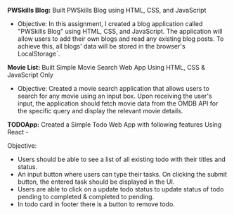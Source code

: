 **PWSkills Blog:** Built PWSkills Blog using HTML, CSS, and JavaScript
- Objective: In this assignment, I created a blog application called "PWSkills Blog" using HTML, CSS, and JavaScript. The application will allow users to add their own blogs and read any existing blog posts. To achieve this, all blogs' data will be stored in the browser's LocalStorage`.

**Movie List:** Built Simple Movie Search Web App Using HTML, CSS & JavaScript Only
- Objective: Created a movie search application that allows users to search for any movie using an input box. Upon receiving the user's input, the application should fetch movie data from the OMDB API for the specific query and display the relevant movie details.

**TODOApp:** Created a Simple Todo Web App with following features Using React -

Objective: 
- Users should be able to see a list of all existing todo with their titles and status.
- An input button where users can type their tasks. On clicking the submit button, the entered task should be displayed in the UI.
- Users are able to click on a update todo status to update status of todo pending to completed & completed to pending.
- In todo card in footer there is a button to remove todo.